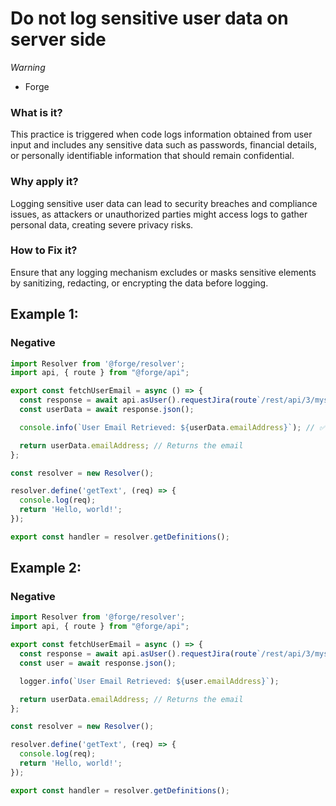 <!-- #title -->
# Do not log sensitive user data on server side

<!-- #severity -->
*Warning*

<!-- #categories -->
- Forge

<!-- #description -->
### What is it?
This practice is triggered when code logs information obtained from user input and includes any sensitive data such as passwords, financial details, or personally identifiable information that should remain confidential.

### Why apply it?
Logging sensitive user data can lead to security breaches and compliance issues, as attackers or unauthorized parties might access logs to gather personal data, creating severe privacy risks.

### How to Fix it?
Ensure that any logging mechanism excludes or masks sensitive elements by sanitizing, redacting, or encrypting the data before logging.



<!-- #examples -->

## Example 1:

<!-- #example-->

### Negative

<!-- #example_negative_code-->

```js
import Resolver from '@forge/resolver';
import api, { route } from "@forge/api";

export const fetchUserEmail = async () => {
  const response = await api.asUser().requestJira(route`/rest/api/3/myself`);
  const userData = await response.json();

  console.info(`User Email Retrieved: ${userData.emailAddress}`); // ✅ Logs securely on server

  return userData.emailAddress; // Returns the email
};

const resolver = new Resolver();

resolver.define('getText', (req) => {
  console.log(req);
  return 'Hello, world!';
});

export const handler = resolver.getDefinitions();

```

## Example 2:

<!-- #example-->

### Negative

<!-- #example_negative_code-->

```js
import Resolver from '@forge/resolver';
import api, { route } from "@forge/api";

export const fetchUserEmail = async () => {
  const response = await api.asUser().requestJira(route`/rest/api/3/myself`);
  const user = await response.json();

  logger.info(`User Email Retrieved: ${user.emailAddress}`);

  return userData.emailAddress; // Returns the email
};

const resolver = new Resolver();

resolver.define('getText', (req) => {
  console.log(req);
  return 'Hello, world!';
});

export const handler = resolver.getDefinitions();

```

